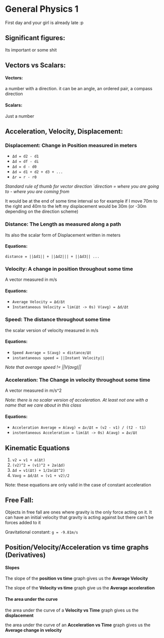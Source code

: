 # General Physics 1

First day and your girl is already late :p

## Significant figures:
Its important or some shit

## Vectors vs Scalars:
#### Vectors: 
a number with a direction. it can be an angle, an ordered pair, a compass direction

#### Scalars:
Just a number 


## Acceleration, Velocity, Displacement:
### Displacement: Change in Position measured in meters
* `Δd = d2 - d1`
* `Δd = df - di`
* `Δd = d - d0`
* `Δd = d1 + d2 + d3 + ...`
* `Δr = r - r0`

*Standard rule of thumb for vector direction `direction = where you are going to - where you are coming from*

It would be at the end of some time interval so for example if I move 70m to the right and 40m to the left my displacement would be 30m (or -30m depending on the direction scheme)

### Distance: The Length as measured along a path
Its also the scalar form of Displacement written in meters

#### Equations:
`distance = ||Δd1|| + ||Δd2||| + ||Δd3|| ...`

### Velocity: A change in position throughout some time
A vector measured in m/s

#### Equations:
* `Average Velocity = Δd/Δt`
* `Instantaneous Velocity = lim(Δt -> 0s) V(avg) = Δd/Δt`

### Speed: The distance throughout some time
the scalar version of velocity  measured in m/s

#### Equations:
* `Speed Average = S(avg) = distance/Δt` 
* `instantaneous speed = ||Instant Velocity||`

*Note that average speed != ||V(avg)||*


### Acceleration: The Change in velocity throughout some time
A vector measured in m/s^2

*Note: there is no scalar version of acceleration. At least not one with a name that we care about in this class*

#### Equations:
* `Acceleration Average = A(avg) = Δv/Δt = (v2 - v1) / (t2 - t1)`
* `instentaneous Acceleration = lim(Δt -> 0s) A(avg) = Δv/Δt`

## Kinematic Equations
1. `v2 = v1 + a(Δt)`
2. `(v2)^2 = (v1)^2 + 2a(Δd)`
3. `Δd = v1(Δt) + 1/2a(Δt^2)`
4. `Vavg = Δd/Δt = (v1 + v2)/2`

Note: these equations are only valid in the case of constant acceleration

## Free Fall:

Objects in free fall are ones where gravity is the only force acting on it. It can have an initial velocity that gravity is acting against but there can't be forces added to it

Gravitational constant: `g = -9.81m/s`

## Position/Velocity/Acceleration vs time graphs (Derivatives)

#### Slopes
The slope of the **position vs time** graph gives us the **Average Velocity**

The slope of the **Velocity vs time** graph give us the **Average acceleration**

#### The area under the curve
the area under the curve of a **Velocity vs Time** graph gives us the **displacement**

the area under the curve of an **Acceleration vs Time** graph gives us the **Average change in velocity**
